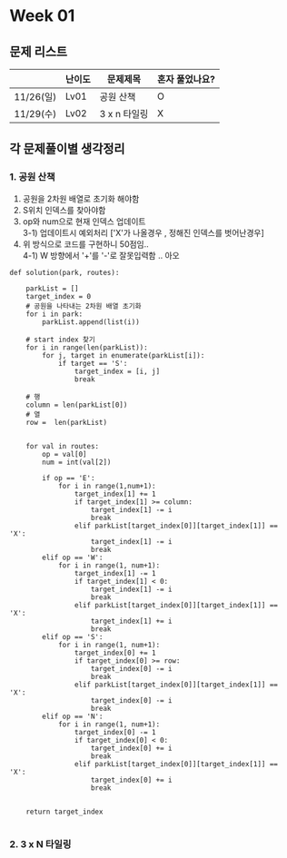 # Week 01

## 문제 리스트

|          | 난이도  | 문제제목               | 혼자 풀었나요? |
|----------|------|--------------------|----------|
| 11/26(일) | Lv01 | 공원 산책 | O        |
| 11/29(수)|Lv02|3 x n 타일링|X|




## 각 문제풀이별 생각정리
### 1. 공원 산책
1. 공원을 2차원 배열로 초기화 해야함
2. S위치 인덱스를 찾아야함
3. op와 num으로 현재 인덱스 업데이트 <br>
3-1) 업데이트시 예외처리 ['X'가 나올경우 , 정해진 인덱스를 벗어난경우]
4. 위 방식으로 코드를 구현하니 50점임..<br>
4-1) W 방향에서 '+'를 '-'로 잘못입력함 .. 아오 
```
def solution(park, routes):

    parkList = []
    target_index = 0
    # 공원을 나타내는 2차원 배열 초기화
    for i in park:
        parkList.append(list(i))

    # start index 찾기 
    for i in range(len(parkList)):
        for j, target in enumerate(parkList[i]):
            if target == 'S':
                target_index = [i, j]
                break

    # 행
    column = len(parkList[0]) 
    # 열
    row =  len(parkList)
    
    
    for val in routes:
        op = val[0]
        num = int(val[2])

        if op == 'E':
            for i in range(1,num+1):
                target_index[1] += 1
                if target_index[1] >= column:
                    target_index[1] -= i
                    break
                elif parkList[target_index[0]][target_index[1]] == 'X':
                    target_index[1] -= i
                    break
        elif op == 'W':
            for i in range(1, num+1):
                target_index[1] -= 1
                if target_index[1] < 0:
                    target_index[1] -= i
                    break
                elif parkList[target_index[0]][target_index[1]] == 'X':
                    target_index[1] += i
                    break
        elif op == 'S':
            for i in range(1, num+1):
                target_index[0] += 1
                if target_index[0] >= row:
                    target_index[0] -= i
                    break
                elif parkList[target_index[0]][target_index[1]] == 'X':
                    target_index[0] -= i
                    break
        elif op == 'N':
            for i in range(1, num+1):
                target_index[0] -= 1
                if target_index[0] < 0:
                    target_index[0] += i
                    break
                elif parkList[target_index[0]][target_index[1]] == 'X':
                    target_index[0] += i
                    break


    return target_index


```

### 2. 3 x N 타일링



